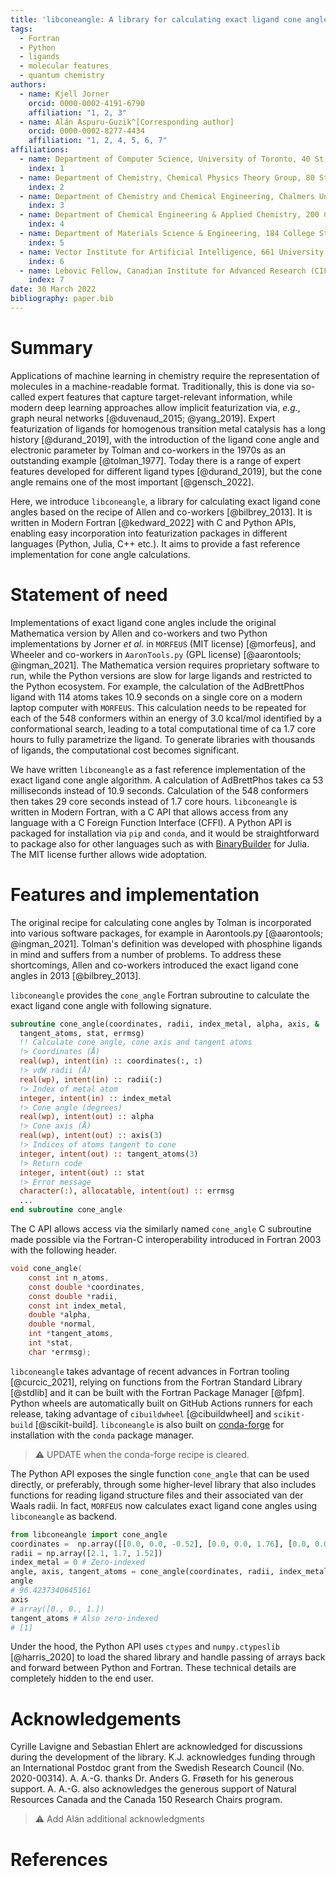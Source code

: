 ```yaml
---
title: 'libconeangle: A library for calculating exact ligand cone angles'
tags:
  - Fortran
  - Python
  - ligands
  - molecular features
  - quantum chemistry
authors:
  - name: Kjell Jorner 
    orcid: 0000-0002-4191-6790
    affiliation: "1, 2, 3"
  - name: Alán Aspuru-Guzik^[Corresponding author]
    orcid: 0000-0002-8277-4434
    affiliation: "1, 2, 4, 5, 6, 7"
affiliations:
  - name: Department of Computer Science, University of Toronto, 40 St. George St, Toronto, Ontario M5S 2E4, Canada
    index: 1
  - name: Department of Chemistry, Chemical Physics Theory Group, 80 St. George St., University of Toronto, Ontario M5S 3H6, Canada
    index: 2
  - name: Department of Chemistry and Chemical Engineering, Chalmers University of Technology, Kemigården 4, SE-41258, Gothenburg, Sweden
    index: 3
  - name: Department of Chemical Engineering & Applied Chemistry, 200 College St., University of Toronto, Ontario M5S 3E5, Canada
    index: 4
  - name: Department of Materials Science & Engineering, 184 College St., University of Toronto, Ontario M5S 3E4, Canada
    index: 5
  - name: Vector Institute for Artificial Intelligence, 661 University Ave. Suite 710, Toronto, Ontario M5G 1M1, Canada
    index: 6
  - name: Lebovic Fellow, Canadian Institute for Advanced Research (CIFAR), 661 University Ave., Toronto, Ontario M5G 1M1, Canada
    index: 7
date: 30 March 2022
bibliography: paper.bib
---
```

# Summary

Applications of machine learning in chemistry require the representation of
molecules in a machine-readable format. Traditionally, this is done via
so-called expert features that capture target-relevant information, while modern
deep learning approaches allow implicit featurization via, *e.g.*, graph neural
networks [@duvenaud_2015; @yang_2019]. Expert featurization of ligands for
homogenous transition metal catalysis has a long history [@durand_2019], with
the introduction of the ligand cone angle and electronic parameter by Tolman and
co-workers in the 1970s as an outstanding example [@tolman_1977]. Today there is
a range of expert features developed for different ligand types [@durand_2019],
but the cone angle remains one of the most important [@gensch_2022].

Here, we introduce `libconeangle`, a library for calculating exact ligand cone
angles based on the recipe of Allen and co-workers [@bilbrey_2013]. It is
written in Modern Fortran [@kedward_2022] with C and Python APIs, enabling easy
incorporation into featurization packages in different languages (Python, Julia,
C++ etc.). It aims to provide a fast reference implementation for cone angle
calculations.

# Statement of need

Implementations of exact ligand cone angles include the original Mathematica
version by Allen and co-workers and two Python implementations by Jorner *et al.* 
in `MORFEUS` (MIT license) [@morfeus], and Wheeler and co-workers in
`AaronTools.py` (GPL license) [@aarontools; @ingman_2021]. The Mathematica
version requires proprietary software to run, while the Python versions are slow
for large ligands and restricted to the Python ecosystem. For example, the
calculation of the AdBrettPhos ligand with 114 atoms takes 10.9 seconds
on a single core on a modern laptop computer with `MORFEUS`. This calculation
needs to be repeated for each of the 548 conformers within an energy of 3.0
kcal/mol identified by a conformational search, leading to a total computational
time of ca 1.7 core hours to fully parametrize the ligand. To generate libraries
with thousands of ligands, the computational cost becomes significant.

We have written `libconeangle` as a fast reference implementation of the exact
ligand cone angle algorithm. A calculation of AdBrettPhos takes ca 53
milliseconds instead of 10.9 seconds. Calculation of the 548 conformers then
takes 29 core seconds instead of 1.7 core hours. `libconeangle` is written in
Modern Fortran, with a C API that allows access from any language with a C
Foreign Function Interface (CFFI). A Python API is packaged for installation via
`pip` and `conda`, and it would be straightforward to package also for other
languages such as with [BinaryBuilder](https://binarybuilder.org) for Julia. The
MIT license further allows wide adoptation.

# Features and implementation

The original recipe for calculating cone angles by Tolman is incorporated into
various software packages, for example in Aarontools.py [@aarontools; @ingman_2021].
Tolman's definition was developed with phosphine ligands in mind and suffers
from a number of problems. To address these shortcomings, Allen and co-workers
introduced the exact ligand cone angles in 2013 [@bilbrey_2013].

`libconeangle` provides the `cone_angle` Fortran subroutine to calculate the
exact ligand cone angle with following signature.

```fortran
subroutine cone_angle(coordinates, radii, index_metal, alpha, axis, &
  tangent_atoms, stat, errmsg)
  !! Calculate cone angle, cone axis and tangent atoms
  !> Coordinates (Å)
  real(wp), intent(in) :: coordinates(:, :)
  !> vdW radii (Å)
  real(wp), intent(in) :: radii(:)
  !> Index of metal atom
  integer, intent(in) :: index_metal
  !> Cone angle (degrees)
  real(wp), intent(out) :: alpha
  !> Cone axis (Å)
  real(wp), intent(out) :: axis(3)
  !> Indices of atoms tangent to cone
  integer, intent(out) :: tangent_atoms(3)
  !> Return code
  integer, intent(out) :: stat
  !> Error message
  character(:), allocatable, intent(out) :: errmsg
  ...
end subroutine cone_angle
```

The C API allows access via the similarly named `cone_angle` C subroutine made
possible via the Fortran-C interoperability introduced in Fortran 2003 with the
following header.

```c
void cone_angle(
	const int n_atoms,
	const double *coordinates,
	const double *radii,
	const int index_metal,
	double *alpha,
	double *normal,
	int *tangent_atoms,
	int *stat,
	char *errmsg);
```

 `libconeangle` takes advantage of recent advances in Fortran tooling
[@curcic_2021], relying on functions from the Fortran Standard Library [@stdlib]
and it can be built with the Fortran Package Manager [@fpm]. Python wheels are
automatically built on GitHub Actions runners for each release, taking advantage
of `cibuildwheel` [@cibuildwheel] and `scikit-build` [@scikit-build].
`libconeangle` is also built on [conda-forge](https://conda-forge.org) for
installation with the `conda` package manager.

> ⚠️ UPDATE when the conda-forge recipe is cleared.

The Python API exposes the single function `cone_angle` that can be used
directly, or preferably, through some higher-level library that also includes
functions for reading ligand structure files and their associated van der Waals
radii. In fact, `MORFEUS` now calculates exact ligand cone angles using
`libconeangle` as backend.

```python
from libconeangle import cone_angle
coordinates =  np.array([[0.0, 0.0, -0.52], [0.0, 0.0, 1.76], [0.0, 0.0, 2.86]])
radii = np.array([2.1, 1.7, 1.52])
index_metal = 0 # Zero-indexed
angle, axis, tangent_atoms = cone_angle(coordinates, radii, index_metal)
angle
# 96.4237340645161
axis
# array([0., 0., 1.])
tangent_atoms # Also zero-indexed
# [1]
```

Under the hood, the Python API uses
`ctypes` and `numpy.ctypeslib` [@harris_2020] to load the shared library and
handle passing of arrays back and forward between Python and Fortran. These
technical details are completely hidden to the end user. 

# Acknowledgements

Cyrille Lavigne and Sebastian Ehlert are acknowledged for discussions during the
development of the library. K.J. acknowledges funding through an International
Postdoc grant from the Swedish Research Council (No. 2020-00314). A. A.-G.
thanks Dr. Anders G. Frøseth for his generous support. A. A.-G. also
acknowledges the generous support of Natural Resources Canada and the Canada 150
Research Chairs program.

> ⚠️ Add Alán additional acknowledgments

# References